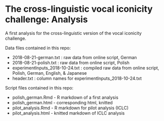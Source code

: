 # The cross-linguistic vocal iconicity challenge: Analysis

A first analysis for the cross-linguistic version of the vocal iconicity challenge.

Data files contained in this repo:

* 2018-08-21-german.txt : raw data from online script, German
* 2018-08-21-polish.txt : raw data from online script, Polish
* experimentInputs_2018-10-24.txt : compiled raw data from online script, Polish, German, English, & Japanese
* header.txt : column names for experimentInputs_2018-10-24.txt

Script files contained in this repo:

* polish_german.Rmd - R markdown of a first analysis
* polish_german.html - corresponding html, knitted
* pilot_analysis.Rmd - R markdown for pilot analysis (ICLC)
* pilot_analysis.html - knitted markdown of ICLC analysis



